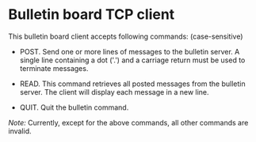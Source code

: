 # Bulletin board TCP client


This bulletin board client accepts following commands: (case-sensitive)

+ POST. Send one or more lines of messages to the bulletin server. A single line containing a dot ('.') and a carriage return must be used to terminate messages.

+ READ. This command retrieves all posted messages from the bulletin server. The client will display each message in a new line.

+ QUIT. Quit the bulletin command.

*Note:* Currently, except for the above commands, all other commands are invalid.
